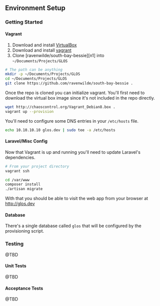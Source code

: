 ## Environment Setup

### Getting Started

#### Vagrant

1. Download and install [VirtualBox](https://www.virtualbox.org/wiki/Downloads)
2. Download and install [vagrant](http://www.vagrantup.com/downloads.html)
3. Clone [ravenwilde/south-bay-bessie][n1] into `~/Documents/Projects/GLOS`

```bash
# The path can be anything
mkdir -p ~/Documents/Projects/GLOS
cd ~/Documents/Projects/GLOS
git clone https://github.com/ravenwilde/south-bay-bessie .
```

Once the repo is cloned you can initialize vagrant. You'll first need to download the virtual box image since it's not included in the repo directly.

```bash
wget http://chaoscontrol.org/Vagrant_Debian8.box .
vagrant up --provision
```

You'll need to configure some DNS entries in your `/etc/hosts` file.

```bash
echo 10.10.10.10 glos.dev | sudo tee -a /etc/hosts
```

#### Laravel/Misc Config

Now that Vagrant is up and running you'll need to update Laravel's dependencies.
```bash
# From your project directory
vagrant ssh

cd /var/www
composer install
./artisan migrate
```

With that you should be able to visit the web app from your browser at http://glos.dev

#### Database

There's a single database called `glos` that will be configured by the provisioning script.

### Testing

@TBD

#### Unit Tests

@TBD

#### Acceptance Tests

@TBD

